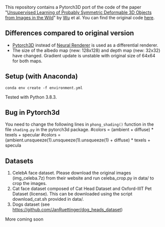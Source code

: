 
This repository contains a Pytorch3D port of the code of the paper "[Unsupervised Learning of Probably Symmetric Deformable 3D Objects from Images in the Wild](https://arxiv.org/abs/1911.11130)" by [Wu](https://elliottwu.com) et al. You can find the original code [here](https://github.com/elliottwu/unsup3d).


## Differences compared to original version
- [Pytorch3D](https://github.com/facebookresearch/pytorch3d) instead of [Neural Renderer](https://github.com/hiroharu-kato/neural_renderer) is used as a differential renderer. 
- The size of the albedo map (new: 128x128) and depth map (new: 32x32) have changed. Gradient update is unstable with original size of 64x64 for both maps.

## Setup (with Anaconda)
```
conda env create -f environment.yml
```
Tested with Python 3.8.3.

## Bug in Pytorch3d
You need to change the following lines in `phong_shading()` function in the file `shading.py` in the pytorch3d package.
#colors = (ambient + diffuse) * texels + specular
#colors = (ambient.unsqueeze(1).unsqueeze(1).unsqueeze(1) + diffuse) * texels + specula

## Datasets

1. CelebA face dataset. Please download the original images (img_celeba.7z) from their website and run celeba_crop.py in data/ to crop the images.
2. Cat face dataset composed of Cat Head Dataset and Oxford-IIIT Pet Dataset (license). This can be downloaded using the script download_cat.sh provided in data/.
3. Dogs dataset (see https://github.com/JanRuettinger/dog_heads_dataset)


More coming soon